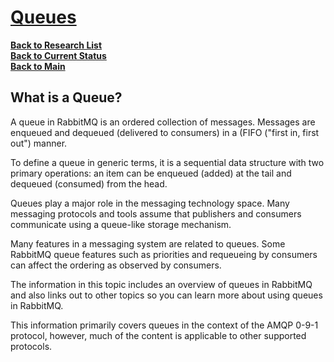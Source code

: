 # **[Queues](https://www.rabbitmq.com/docs/queues)**

**[Back to Research List](../../../research//research_list.md)**\
**[Back to Current Status](../../../development/status/weekly/current_status.md)**\
**[Back to Main](../../../README.md)**

## What is a Queue?

A queue in RabbitMQ is an ordered collection of messages. Messages are enqueued and dequeued (delivered to consumers) in a (FIFO ("first in, first out") manner.

To define a queue in generic terms, it is a sequential data structure with two primary operations: an item can be enqueued (added) at the tail and dequeued (consumed) from the head.

Queues play a major role in the messaging technology space. Many messaging protocols and tools assume that publishers and consumers communicate using a queue-like storage mechanism.

Many features in a messaging system are related to queues. Some RabbitMQ queue features such as priorities and requeueing by consumers can affect the ordering as observed by consumers.

The information in this topic includes an overview of queues in RabbitMQ and also links out to other topics so you can learn more about using queues in RabbitMQ.

This information primarily covers queues in the context of the AMQP 0-9-1 protocol, however, much of the content is applicable to other supported protocols.
